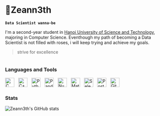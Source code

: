 # 🥇Zeann3th

**`Data Scientist wanna-be`**

I'm a second-year student in [Hanoi University of Science and Technology](https://hust.edu.vn/), majoring in Computer Science. Eventhough my path of becoming a Data Scientist is not filled with roses, i will keep trying and achieve my goals.
> strive for excellence
# 
### Languages and Tools
<img align="left" alt="C" width="30px" style="padding-right:10px;" src="https://upload.wikimedia.org/wikipedia/commons/1/18/C_Programming_Language.svg">
<img align="left" alt="C++" width="30px" style="padding-right:10px;" src="https://upload.wikimedia.org/wikipedia/commons/1/18/ISO_C%2B%2B_Logo.svg">
<img align="left" alt="Python" width="30px" style="padding-right:10px;" src="https://upload.wikimedia.org/wikipedia/commons/c/c3/Python-logo-notext.svg">
<img align="left" alt="Pandas" width="30px" style="padding-right:10px;" src="https://upload.wikimedia.org/wikipedia/commons/2/22/Pandas_mark.svg">
<img align="left" alt="NumPy" width="30px" style="padding-right:10px;" src="https://upload.wikimedia.org/wikipedia/commons/6/67/Numpy-svgrepo-com.svg">
<img align="left" alt="Matplotlib" width="30px" style="padding-right:10px;" src="https://upload.wikimedia.org/wikipedia/commons/8/84/Matplotlib_icon.svg">
<img align="left" alt="Selenium" width="30px" style="padding-right:10px;" src="https://upload.wikimedia.org/wikipedia/commons/d/d5/Selenium_Logo.png">
<img align="left" alt="PostgreSQL" width="30px" style="padding-right:10px;" src="https://upload.wikimedia.org/wikipedia/commons/2/29/Postgresql_elephant.svg">
<img align="left" alt="Git" width="30px" style="padding-right:10px;" src="https://upload.wikimedia.org/wikipedia/commons/3/3f/Git_icon.svg">
<br>

#  
### Stats
![Zeann3th's GitHub stats](https://github-readme-stats.vercel.app/api?username=zeann3th&show_icons=true&theme=tokyonight)
